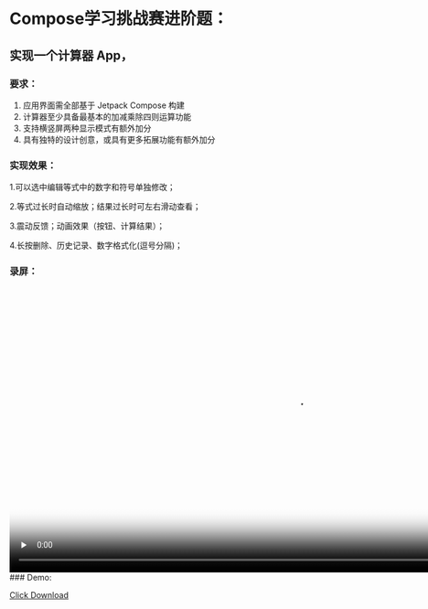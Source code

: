 # **Compose学习挑战赛进阶题：**

## **实现一个计算器 App，**

### **要求：**

1. 应用界面需全部基于 Jetpack Compose 构建
2. 计算器至少具备最基本的加减乘除四则运算功能
3. 支持横竖屏两种显示模式有额外加分
4. 具有独特的设计创意，或具有更多拓展功能有额外加分



### 实现效果：

1.可以选中编辑等式中的数字和符号单独修改；

2.等式过长时自动缩放；结果过长时可左右滑动查看；

3.震动反馈；动画效果（按钮、计算结果）；

4.长按删除、历史记录、数字格式化(逗号分隔)；

### 录屏：

<video id="video" controls="" preload="none" poster="封面" height="500" >
      <source id="mp4" src="https://github.com/ozyl/StudyJamsCompose/blob/master/demo.mp4?raw=true" type="video/mp4">
</video>
### Demo:

[Click Download](https://github.com/ozyl/StudyJamsCompose/blob/master/app-debug-demo.apk?raw=true)


